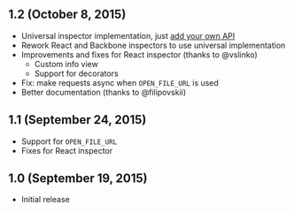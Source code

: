 ## 1.2 (October 8, 2015)

- Universal inspector implementation, just [add your own API](https://github.com/lahmatiy/component-inspector#api-free-build)
- Rework React and Backbone inspectors to use universal implementation
- Improvements and fixes for React inspector (thanks to @vslinko)
  - Custom info view
  - Support for decorators
- Fix: make requests async when `OPEN_FILE_URL` is used
- Better documentation (thanks to @filipovskii)

## 1.1 (September 24, 2015)

- Support for `OPEN_FILE_URL`
- Fixes for React inspector

## 1.0 (September 19, 2015)

- Initial release
